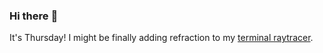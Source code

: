 ### Hi there :wave:

It's Thursday! I might be finally adding refraction to my [terminal raytracer](https://github.com/bewuethr/bash-raytracer).
